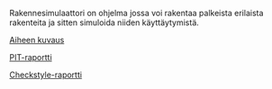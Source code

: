 Rakennesimulaattori on ohjelma jossa voi rakentaa palkeista erilaista rakenteita ja sitten simuloida niiden käyttäytymistä.

[Aiheen kuvaus](dokumentaatio/aiheenKuvausJaRakenne.md)

[PIT-raportti](dokumentaatio/201605262210/index.html)

[Checkstyle-raportti](dokumentaatio/checkstyle.html)

